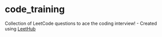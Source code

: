 # code_training
Collection of LeetCode questions to ace the coding interview! - Created using [LeetHub](https://github.com/QasimWani/LeetHub)

